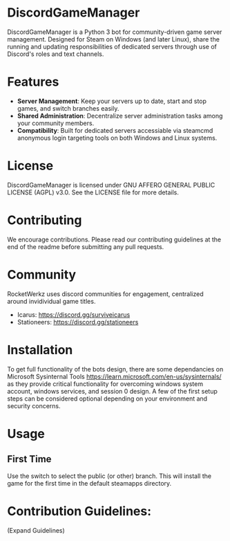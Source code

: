 # **DiscordGameManager**
DiscordGameManager is a Python 3 bot for community-driven game server management. Designed for Steam on Windows (and later Linux), share the running and updating responsibilities of dedicated servers through use of Discord's roles and text channels.

# Features

- **Server Management**: Keep your servers up to date, start and stop games, and switch branches easily.
- **Shared Administration**: Decentralize server administration tasks among your community members.
- **Compatibility**: Built for dedicated servers accessiable via steamcmd anonymous login targeting tools on both Windows and Linux systems.

# License

DiscordGameManager is licensed under GNU AFFERO GENERAL PUBLIC LICENSE (AGPL) v3.0. See the LICENSE file for more details.

# Contributing

We encourage contributions. Please read our contributing guidelines at the end of the readme before submitting any pull requests.

# Community

RocketWerkz uses discord communities for engagement, centralized around invidividual game titles.
* Icarus: https://discord.gg/surviveicarus
* Stationeers: https://discord.gg/stationeers 

# Installation

To get full functionality of the bots design, there are some dependancies on Microsoft Sysinternal Tools https://learn.microsoft.com/en-us/sysinternals/ as they provide critical functionality for overcoming windows system account, windows services, and session 0 design. A few of the first setup steps can be considered optional depending on your environment and security concerns.

# Usage

## First Time
Use the switch to select the public (or other) branch.  This will install the game for the first time in the default steamapps directory.

# Contribution Guidelines:

(Expand Guidelines)